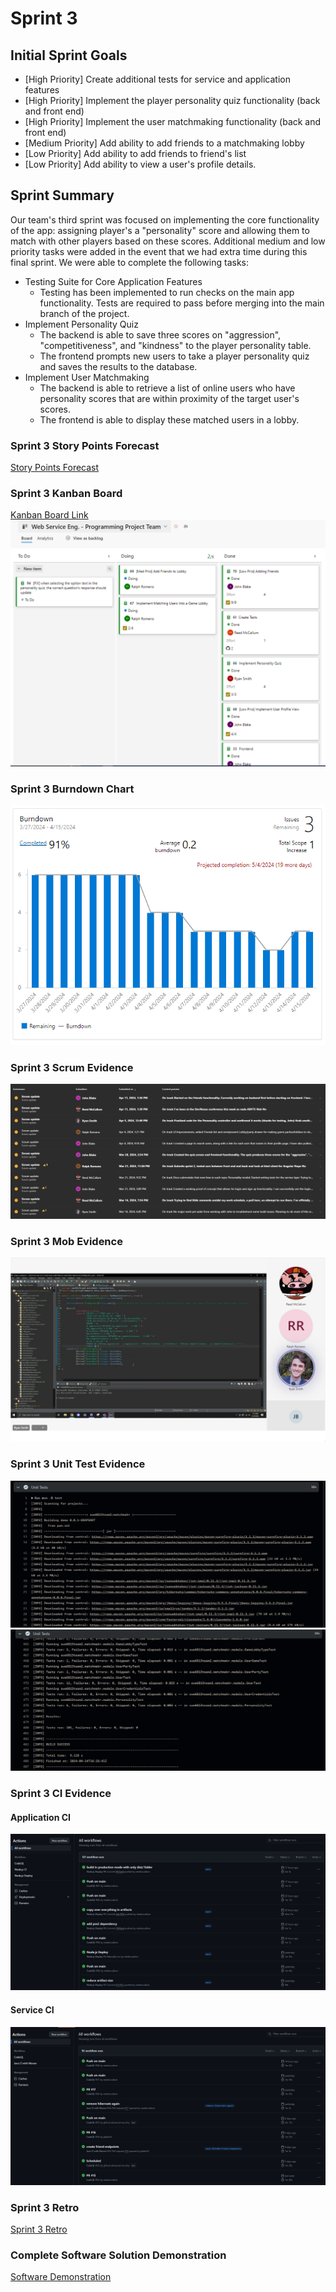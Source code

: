 # Sprint 3
## Initial Sprint Goals
- [High Priority] Create additional tests for service and application features
- [High Priority] Implement the player personality quiz functionality (back and front end)
- [High Priority] Implement the user matchmaking functionality (back and front end)
- [Medium Priority] Add ability to add friends to a matchmaking lobby
- [Low Priority] Add ability to add friends to friend's list
- [Low Priority] Add ability to view a user's profile details.
 
## Sprint Summary
Our team's third sprint was focused on implementing the core functionality of the app: assigning player's a "personality" score and allowing them to match with other players based on these scores. Additional medium and low priority tasks were added in the event that we had extra time during this final sprint. We were able to complete the following tasks:

- Testing Suite for Core Application Features
  - Testing has been implemented to run checks on the main app functionality. Tests are required to pass before merging into the main branch of the project.
- Implement Personality Quiz
  - The backend is able to save three scores on "aggression", "competitiveness", and "kindness" to the player personality table.
  - The frontend prompts new users to take a player personality quiz and saves the results to the database.
- Implement User Matchmaking
  - The backend is able to retrieve a list of online users who have personality scores that are within proximity of the target user's scores.
  - The frontend is able to display these matched users in a lobby.

### Sprint 3 Story Points Forecast
[Story Points Forecast](Story%20Points%20Forecast%20and%20Rationale%20(Sprint3).MD)

### Sprint 3 Kanban Board
[Kanban Board Link](https://webserviceengineering.visualstudio.com/Web%20Service%20Eng.%20-%20Programming%20Project)
![Sprint3 Kanban.png](Sprint3%20Kanban.PNG)

### Sprint 3 Burndown Chart
![Sprint3 Burndown.png](Sprint3%20Burndown.PNG)

### Sprint 3 Scrum Evidence
![Sprint3 Scrum.png](Sprint3%20Scrum.PNG)

### Sprint 3 Mob Evidence
![Sprint3 Mob.png](Sprint3%20Mob.png)

### Sprint 3 Unit Test Evidence
![Sprint3 UnitTests0.png](Sprint3%20UnitTests0.png)
![Sprint3 UnitTests1.png](Sprint3%20UnitTests1.png)

### Sprint 3 CI Evidence

  #### Application CI
  ![Sprint3 Application CI.png](Sprint3%20Application%20CI.PNG)

  #### Service CI
  ![Sprint3 Service CI.png](Sprint3%20Service%20CI.PNG)

### Sprint 3 Retro
[Sprint 3 Retro](Sprint%203%20Retro.pdf)

### Complete Software Solution Demonstration
[Software Demonstration](Software%20Demonstration.mp4)
